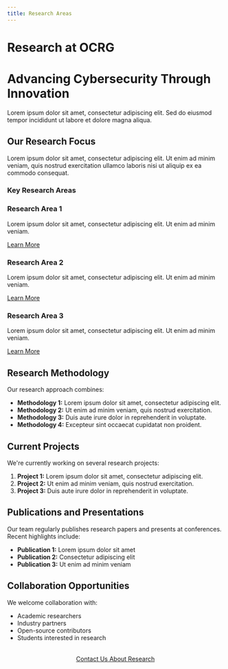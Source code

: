 ```yaml
---
title: Research Areas
---
```


# Research at OCRG

<div class="hero research">
  <h1>Advancing Cybersecurity Through Innovation</h1>
  <p>Lorem ipsum dolor sit amet, consectetur adipiscing elit. Sed do eiusmod tempor incididunt ut labore et dolore magna aliqua.</p>
</div>

## Our Research Focus

Lorem ipsum dolor sit amet, consectetur adipiscing elit. Ut enim ad minim veniam, quis nostrud exercitation ullamco laboris nisi ut aliquip ex ea commodo consequat.

### Key Research Areas

<div class="feature-grid">
  <div class="feature-card">
    <h3>Research Area 1</h3>
    <p>Lorem ipsum dolor sit amet, consectetur adipiscing elit. Ut enim ad minim veniam.</p>
    <a href="area1/" class="btn btn-outline">Learn More</a>
  </div>
  
  <div class="feature-card">
    <h3>Research Area 2</h3>
    <p>Lorem ipsum dolor sit amet, consectetur adipiscing elit. Ut enim ad minim veniam.</p>
    <a href="area2/" class="btn btn-outline">Learn More</a>
  </div>

  <div class="feature-card">
    <h3>Research Area 3</h3>
    <p>Lorem ipsum dolor sit amet, consectetur adipiscing elit. Ut enim ad minim veniam.</p>
    <a href="area3/" class="btn btn-outline">Learn More</a>
  </div>
</div>

## Research Methodology

Our research approach combines:

- **Methodology 1:** Lorem ipsum dolor sit amet, consectetur adipiscing elit.
- **Methodology 2:** Ut enim ad minim veniam, quis nostrud exercitation.
- **Methodology 3:** Duis aute irure dolor in reprehenderit in voluptate.
- **Methodology 4:** Excepteur sint occaecat cupidatat non proident.

## Current Projects

We're currently working on several research projects:

1. **Project 1:** Lorem ipsum dolor sit amet, consectetur adipiscing elit.
2. **Project 2:** Ut enim ad minim veniam, quis nostrud exercitation.
3. **Project 3:** Duis aute irure dolor in reprehenderit in voluptate.

## Publications and Presentations

Our team regularly publishes research papers and presents at conferences. Recent highlights include:

- **Publication 1:** Lorem ipsum dolor sit amet
- **Publication 2:** Consectetur adipiscing elit
- **Publication 3:** Ut enim ad minim veniam

## Collaboration Opportunities

We welcome collaboration with:

- Academic researchers
- Industry partners
- Open-source contributors
- Students interested in research

<div style="text-align: center; margin: 2rem 0;">
  <a href="/contact/" class="btn btn-primary">Contact Us About Research</a>
</div> 